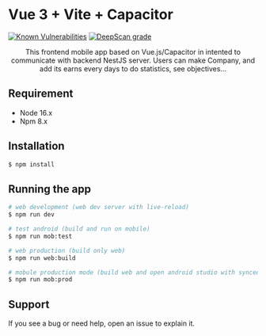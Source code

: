 # Vue 3 + Vite + Capacitor

[![Known Vulnerabilities](https://snyk.io/test/github/Nalem14/BusinessEarns_Frontend/badge.svg)](https://snyk.io/test/github/Nalem14/BusinessEarns_Frontend)
[![DeepScan grade](https://deepscan.io/api/teams/14417/projects/19870/branches/522910/badge/grade.svg)](https://deepscan.io/dashboard#view=project&tid=14417&pid=19870&bid=522910)

<p align="center">This frontend mobile app based on Vue.js/Capacitor in intented to communicate with backend NestJS server. Users can make Company, and add its earns every days to do statistics, see objectives... </p>

## Requirement

- Node 16.x
- Npm 8.x

## Installation

```bash
$ npm install
```

## Running the app

```bash
# web development (web dev server with live-reload)
$ npm run dev

# test android (build and run on mobile)
$ npm run mob:test

# web production (build only web)
$ npm run web:build

# mobule production mode (build web and open android studio with synced files)
$ npm run mob:prod
```

## Support

If you see a bug or need help, open an issue to explain it.

